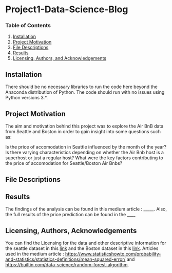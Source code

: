 # Project1-Data-Science-Blog
### Table of Contents
1. [Installation](#installation)
2. [Project Motivation](#motivation)
3. [File Descriptions](#files)
4. [Results](#results)
5. [Licensing, Authors, and Acknowledgements](#licensing)

## Installation <a name="installation"></a>
There should be no necessary libraries to run the code here beyond the Anaconda distribution of Python. The code should run with no issues using Python versions 3.*.

## Project Motivation<a name="motivation"></a>
The aim and motivation behind this project was to explore the Air BnB data from Seattle and Boston in order to gain insight into some questions such as:

Is the price of accomodation in Seattle influenced by the month of the year?
Is there varying characteristics depending on whether the Air Bnb host is a superhost or just a regular host?
What were the key factors contributing to the price of accomodation for Seattle/Boston Air Bnbs?

## File Descriptions <a name="files"></a>


## Results<a name="results"></a>
The findings of the analysis can be found in this medium article : _____. Also, the full results of the price prediction can be found in the ____

## Licensing, Authors, Acknowledgements<a name="licensing"></a>
You can find the Licensing for the data and other descriptive information for the seattle dataset in this [link](https://www.kaggle.com/airbnb/seattle) and the Boston dataset in this [link](https://www.kaggle.com/airbnb/boston). Articles used in the medium article : https://www.statisticshowto.com/probability-and-statistics/statistics-definitions/mean-squared-error/ and https://builtin.com/data-science/random-forest-algorithm.
